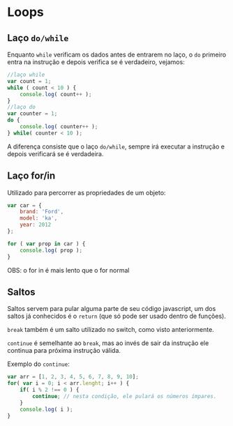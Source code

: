 # Loops

## Laço ```do/while```

Enquanto ```while``` verificam os dados antes de entrarem no laço, o ```do``` primeiro entra na instrução e depois verifica se é verdadeiro, vejamos:

```js
//laço while
var count = 1;
while ( count < 10 ) {
    console.log( count++ );
}
//laço do
var counter = 1;
do {
    console.log( counter++ );
} while( counter < 10 );
``` 

A diferença consiste que o laço ```do/while```, sempre irá executar a instrução e depois verificará se é verdadeira.

## Laço for/in

Utilizado para percorrer as propriedades de um objeto:

```js
var car = {
    brand: 'Ford',
    model: 'ka',
    year: 2012
};

for ( var prop in car ) {
    console.log( prop );
}
```
OBS: o for in é mais lento que o for normal

## Saltos

Saltos servem para pular alguma parte de seu código javascript, um dos saltos já conhecidos é o ```return``` (que só pode ser usado dentro de funções).

```break``` também é um salto utilizado no switch, como visto anteriormente.

```continue``` é semelhante ao ```break```, mas ao invés de sair da instrução ele continua para próxima instrução válida.

Exemplo do ```continue```:

```js
var arr = [1, 2, 3, 4, 5, 6, 7, 8, 9, 10];
for( var i = 0; i < arr.lenght; i++ ) {
    if( i % 2 !== 0 ) {
        continue; // nesta condição, ele pulará os números ímpares.
    }
    console.log( i );
}
```